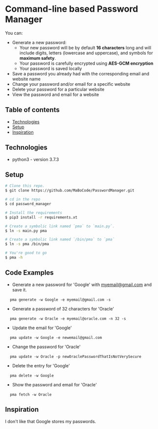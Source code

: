 # Command-line based Password Manager

You can:
  * Generate a new password:
    * Your new password will be by default **16 characters** long and will include digits, letters (lowercase and uppercase), and symbols for **maximum safety**.
    * Your password is carefully encrypted using **AES-GCM encryption**
    * Your password is saved locally
  * Save a password you already had with the corresponding email and website name
  * Change your password and/or email for a specific website
  * Delete your password for a particular website
  * View the password and email for a website

## Table of contents
* [Technologies](#technologies)
* [Setup](#setup)
* [Inspiration](#inspiration)

## Technologies
* python3 - version 3.7.3

## Setup

```bash
# Clone this repo.
$ git clone https://github.com/MaBoCode/PasswordManager.git

# cd in the repo
$ cd password_manager

# Install the requirements
$ pip3 install -r requirements.xt

# Create a symbolic link named `pma` to `main.py`.
$ ln -s main.py pma

# Create a symbolic link named `/bin/pma` to `pma`
$ ln -s pma /bin/pma

# You're good to go
$ pma -h
```

## Code Examples
* Generate a new password for 'Google' with myemail@gmail.com and save it.

&nbsp;&nbsp;&nbsp;&nbsp;`pma generate -w Google -e myemail@gmail.com -s`

* Generate a password of 32 characters for 'Oracle'

&nbsp;&nbsp;&nbsp;&nbsp;`pma generate -w Oracle -e myemail@oracle.com -n 32 -s`

* Update the email for 'Google'

&nbsp;&nbsp;&nbsp;&nbsp;`pma update -w Google -e newemail@gmail.com`

* Change the password for 'Oracle'

&nbsp;&nbsp;&nbsp;&nbsp;`pma update -w Oracle -p newOraclePasswordThatIsNotVerySecure`

* Delete the entry for 'Google'

&nbsp;&nbsp;&nbsp;&nbsp;`pma delete -w Google`

* Show the password and email for 'Oracle'

&nbsp;&nbsp;&nbsp;&nbsp;`pma fetch -w Oracle`

## Inspiration
I don't like that Google stores my passwords.
